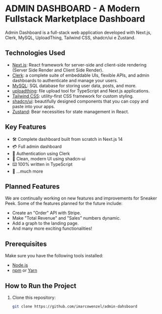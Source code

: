 # ADMIN DASHBOARD - A Modern Fullstack Marketplace Dashboard

Admin Dashboard is a full-stack web application developed with Next.js, Clerk, MySQL, UploadThing, Tailwind CSS, shadcn/ui e Zustand.

## Technologies Used

- [Next.js](https://nextjs.org/): React framework for server-side and client-side rendering (Server Side Render and Client Side Render).
- [Clerk](https://clerk.com/): a complete suite of embeddable UIs, flexible APIs, and admin dashboards to authenticate and manage your users.
- [MySQL](https://www.mysql.com/): SQL database for storing user data, posts, and more.
- [uploadthing](https://uploadthing.com/): file upload tool for TypeScript and Next.js applications.
- [Tailwind CSS](https://tailwindcss.com/): utility-first CSS framework for custom styling.
- [shadcn/ui](https://ui.shadcn.com/): beautifully designed components that you can copy and paste into your apps.
- [Zustand](https://zustand-demo.pmnd.rs/): Bear necessities for state management in React.

## Key Features

- 🛠️ Complete dashboard built from scratch in Next.js 14
- 💳 Full admin dashboard
- 🔑 Authentication using Clerk
- 🌟 Clean, modern UI using shadcn-ui
- ⌨️ 100% written in TypeScript
- 🎁 ...much more

## Planned Features

We are continually working on new features and improvements for Sneaker Peek. Some of the features planned for the future include:

- Create an "Order" API with Stripe.
- Make "Total Revenue" and "Sales" numbers dynamic.
- Add a graph to the landing page.
- And many more exciting functionalities!
  
## Prerequisites

Make sure you have the following tools installed:

- [Node.js](https://nodejs.org/)
- [npm](https://www.npmjs.com/) or [Yarn](https://yarnpkg.com/)

## How to Run the Project

1. Clone this repository:

   ```bash
   git clone https://github.com/imarcowenzel/admin-dahsboard
